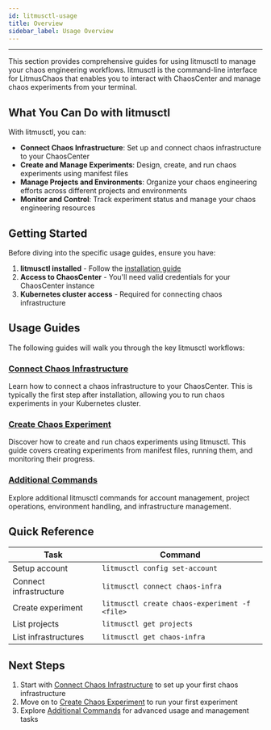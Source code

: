 ```yaml
---
id: litmusctl-usage
title: Overview
sidebar_label: Usage Overview
---
```


---

This section provides comprehensive guides for using litmusctl to manage your chaos engineering workflows. litmusctl is the command-line interface for LitmusChaos that enables you to interact with ChaosCenter and manage chaos experiments from your terminal.

## What You Can Do with litmusctl

With litmusctl, you can:

- **Connect Chaos Infrastructure**: Set up and connect chaos infrastructure to your ChaosCenter
- **Create and Manage Experiments**: Design, create, and run chaos experiments using manifest files
- **Manage Projects and Environments**: Organize your chaos engineering efforts across different projects and environments
- **Monitor and Control**: Track experiment status and manage your chaos engineering resources

## Getting Started

Before diving into the specific usage guides, ensure you have:

1. **litmusctl installed** - Follow the [installation guide](installation.md)
2. **Access to ChaosCenter** - You'll need valid credentials for your ChaosCenter instance
3. **Kubernetes cluster access** - Required for connecting chaos infrastructure

## Usage Guides

The following guides will walk you through the key litmusctl workflows:

### [Connect Chaos Infrastructure](connect-chaos-infrastructure.md)
Learn how to connect a chaos infrastructure to your ChaosCenter. This is typically the first step after installation, allowing you to run chaos experiments in your Kubernetes cluster.

### [Create Chaos Experiment](create-chaos-experiment.md)
Discover how to create and run chaos experiments using litmusctl. This guide covers creating experiments from manifest files, running them, and monitoring their progress.

### [Additional Commands](additional-commands.md)
Explore additional litmusctl commands for account management, project operations, environment handling, and infrastructure management.

## Quick Reference

| Task | Command |
|------|---------|
| Setup account | `litmusctl config set-account` |
| Connect infrastructure | `litmusctl connect chaos-infra` |
| Create experiment | `litmusctl create chaos-experiment -f <file>` |
| List projects | `litmusctl get projects` |
| List infrastructures | `litmusctl get chaos-infra` |

## Next Steps

1. Start with [Connect Chaos Infrastructure](connect-chaos-infrastructure.md) to set up your first chaos infrastructure
2. Move on to [Create Chaos Experiment](create-chaos-experiment.md) to run your first experiment
3. Explore [Additional Commands](additional-commands.md) for advanced usage and management tasks

